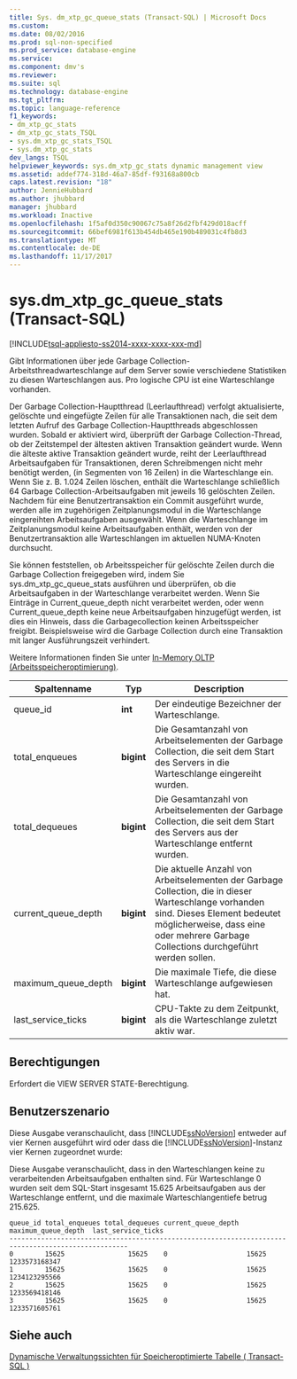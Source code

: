 ```yaml
---
title: Sys. dm_xtp_gc_queue_stats (Transact-SQL) | Microsoft Docs
ms.custom: 
ms.date: 08/02/2016
ms.prod: sql-non-specified
ms.prod_service: database-engine
ms.service: 
ms.component: dmv's
ms.reviewer: 
ms.suite: sql
ms.technology: database-engine
ms.tgt_pltfrm: 
ms.topic: language-reference
f1_keywords:
- dm_xtp_gc_stats
- dm_xtp_gc_stats_TSQL
- sys.dm_xtp_gc_stats_TSQL
- sys.dm_xtp_gc_stats
dev_langs: TSQL
helpviewer_keywords: sys.dm_xtp_gc_stats dynamic management view
ms.assetid: addef774-318d-46a7-85df-f93168a800cb
caps.latest.revision: "18"
author: JennieHubbard
ms.author: jhubbard
manager: jhubbard
ms.workload: Inactive
ms.openlocfilehash: 1f5af0d350c90067c75a8f26d2fbf429d018acff
ms.sourcegitcommit: 66bef6981f613b454db465e190b489031c4fb8d3
ms.translationtype: MT
ms.contentlocale: de-DE
ms.lasthandoff: 11/17/2017
---
```

# <a name="sysdmxtpgcqueuestats-transact-sql"></a>sys.dm_xtp_gc_queue_stats (Transact-SQL)
[!INCLUDE[tsql-appliesto-ss2014-xxxx-xxxx-xxx-md](../../includes/tsql-appliesto-ss2014-xxxx-xxxx-xxx-md.md)]

  Gibt Informationen über jede Garbage Collection-Arbeitsthreadwarteschlange auf dem Server sowie verschiedene Statistiken zu diesen Warteschlangen aus. Pro logische CPU ist eine Warteschlange vorhanden.  
  
 Der Garbage Collection-Hauptthread (Leerlaufthread) verfolgt aktualisierte, gelöschte und eingefügte Zeilen für alle Transaktionen nach, die seit dem letzten Aufruf des Garbage Collection-Hauptthreads abgeschlossen wurden. Sobald er aktiviert wird, überprüft der Garbage Collection-Thread, ob der Zeitstempel der ältesten aktiven Transaktion geändert wurde. Wenn die älteste aktive Transaktion geändert wurde, reiht der Leerlaufthread Arbeitsaufgaben für Transaktionen, deren Schreibmengen nicht mehr benötigt werden, (in Segmenten von 16 Zeilen) in die Warteschlange ein. Wenn Sie z. B. 1.024 Zeilen löschen, enthält die Warteschlange schließlich 64 Garbage Collection-Arbeitsaufgaben mit jeweils 16 gelöschten Zeilen.  Nachdem für eine Benutzertransaktion ein Commit ausgeführt wurde, werden alle im zugehörigen Zeitplanungsmodul in die Warteschlange eingereihten Arbeitsaufgaben ausgewählt. Wenn die Warteschlange im Zeitplanungsmodul keine Arbeitsaufgaben enthält, werden von der Benutzertransaktion alle Warteschlangen im aktuellen NUMA-Knoten durchsucht.  
  
 Sie können feststellen, ob Arbeitsspeicher für gelöschte Zeilen durch die Garbage Collection freigegeben wird, indem Sie sys.dm_xtp_gc_queue_stats ausführen und überprüfen, ob die Arbeitsaufgaben in der Warteschlange verarbeitet werden. Wenn Sie Einträge in Current_queue_depth nicht verarbeitet werden, oder wenn Current_queue_depth keine neue Arbeitsaufgaben hinzugefügt werden, ist dies ein Hinweis, dass die Garbagecollection keinen Arbeitsspeicher freigibt. Beispielsweise wird die Garbage Collection durch eine Transaktion mit langer Ausführungszeit verhindert.  
  
 Weitere Informationen finden Sie unter [In-Memory OLTP &#40;Arbeitsspeicheroptimierung&#41;](../../relational-databases/in-memory-oltp/in-memory-oltp-in-memory-optimization.md).  
  

|Spaltenname|Typ|Description|  
|-----------------|----------|-----------------|  
|queue_id|**int**|Der eindeutige Bezeichner der Warteschlange.|  
|total_enqueues|**bigint**|Die Gesamtanzahl von Arbeitselementen der Garbage Collection, die seit dem Start des Servers in die Warteschlange eingereiht wurden.|  
|total_dequeues|**bigint**|Die Gesamtanzahl von Arbeitselementen der Garbage Collection, die seit dem Start des Servers aus der Warteschlange entfernt wurden.|  
|current_queue_depth|**bigint**|Die aktuelle Anzahl von Arbeitselementen der Garbage Collection, die in dieser Warteschlange vorhanden sind. Dieses Element bedeutet möglicherweise, dass eine oder mehrere Garbage Collections durchgeführt werden sollen.|  
|maximum_queue_depth|**bigint**|Die maximale Tiefe, die diese Warteschlange aufgewiesen hat.|  
|last_service_ticks|**bigint**|CPU-Takte zu dem Zeitpunkt, als die Warteschlange zuletzt aktiv war.|  
  
## <a name="permissions"></a>Berechtigungen  
 Erfordert die VIEW SERVER STATE-Berechtigung.  
  
## <a name="user-scenario"></a>Benutzerszenario  
 Diese Ausgabe veranschaulicht, dass [!INCLUDE[ssNoVersion](../../includes/ssnoversion-md.md)] entweder auf vier Kernen ausgeführt wird oder dass die [!INCLUDE[ssNoVersion](../../includes/ssnoversion-md.md)]-Instanz vier Kernen zugeordnet wurde:  
  
 Diese Ausgabe veranschaulicht, dass in den Warteschlangen keine zu verarbeitenden Arbeitsaufgaben enthalten sind. Für Warteschlange 0 wurden seit dem SQL-Start insgesamt 15.625 Arbeitsaufgaben aus der Warteschlange entfernt, und die maximale Warteschlangentiefe betrug 215.625.  
  
```  
queue_id total_enqueues total_dequeues current_queue_depth  maximum_queue_depth  last_service_ticks  
----------------------------------------------------------------------------------------------------  
0        15625                15625    0                    15625                1233573168347  
1        15625                15625    0                    15625                1234123295566  
2        15625                15625    0                    15625                1233569418146  
3        15625                15625    0                    15625                1233571605761  
```  
  
## <a name="see-also"></a>Siehe auch  
 [Dynamische Verwaltungssichten für Speicheroptimierte Tabelle &#40; Transact-SQL &#41;](../../relational-databases/system-dynamic-management-views/memory-optimized-table-dynamic-management-views-transact-sql.md)  
  
  
